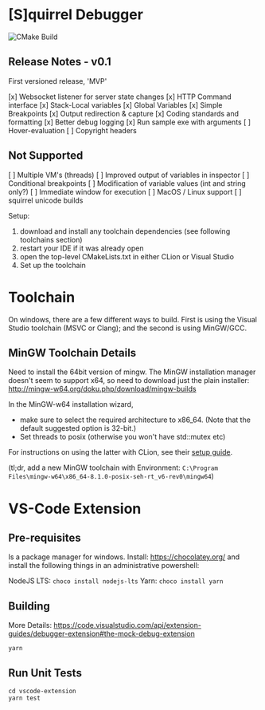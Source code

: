 # [S]quirrel Debugger

![CMake Build](https://github.com/leweaver/squirrel-debug-server/actions/workflows/cmake.yml/badge.svg)

## Release Notes - v0.1
First versioned release, 'MVP'

[x] Websocket listener for server state changes
[x] HTTP Command interface
[x] Stack-Local variables
[x] Global Variables
[x] Simple Breakpoints
[x] Output redirection & capture
[x] Coding standards and formatting
[x] Better debug logging
[x] Run sample exe with arguments
[ ] Hover-evaluation
[ ] Copyright headers

## Not Supported
[ ] Multiple VM's (threads)
[ ] Improved output of variables in inspector
[ ] Conditional breakpoints
[ ] Modification of variable values (int and string only?)
[ ] Immediate window for execution
[ ] MacOS / Linux support
[ ] squirrel unicode builds

Setup:

1. download and install any toolchain dependencies (see following toolchains section)
1. restart your IDE if it was already open
1. open the top-level CMakeLists.txt in either CLion or Visual Studio
1. Set up the toolchain

# Toolchain
On windows, there are a few different ways to build. First is using the Visual Studio toolchain (MSVC or Clang); and the
second is using MinGW/GCC.

## MinGW Toolchain Details
Need to install the 64bit version of mingw. The MinGW installation manager doesn't seem to support x64, so need to download just the plain installer: http://mingw-w64.org/doku.php/download/mingw-builds

In the MinGW-w64 installation wizard, 
- make sure to select the required architecture to x86_64.  (Note that the default suggested option is 32-bit.)
- Set threads to posix (otherwise you won't have std::mutex etc)

For instructions on using the latter with CLion, see their [setup guide](https://www.jetbrains.com/help/clion/quick-tutorial-on-configuring-clion-on-windows.html).

(tl;dr, add a new MinGW toolchain with Environment: `C:\Program Files\mingw-w64\x86_64-8.1.0-posix-seh-rt_v6-rev0\mingw64`)

# VS-Code Extension

## Pre-requisites
Is a package manager for windows. Install: https://chocolatey.org/ and install the following things
in an administrative powershell:

NodeJS LTS: `choco install nodejs-lts`
Yarn: `choco install yarn`



## Building
More Details: https://code.visualstudio.com/api/extension-guides/debugger-extension#the-mock-debug-extension

```
yarn
```

## Run Unit Tests
```
cd vscode-extension
yarn test
```
